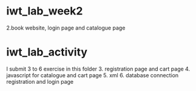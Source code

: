 # iwt_lab_week2
2.book website, login page and catalogue page
# iwt_lab_activity 
I submit 3 to 6 exercise in this folder
3. registration page and cart page
4. javascript for catalogue  and cart page
5. xml
6. database connection registration and login page
